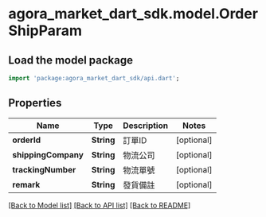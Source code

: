 # agora_market_dart_sdk.model.OrderShipParam

## Load the model package
```dart
import 'package:agora_market_dart_sdk/api.dart';
```

## Properties
Name | Type | Description | Notes
------------ | ------------- | ------------- | -------------
**orderId** | **String** | 訂單ID | [optional] 
**shippingCompany** | **String** | 物流公司 | [optional] 
**trackingNumber** | **String** | 物流單號 | [optional] 
**remark** | **String** | 發貨備註 | [optional] 

[[Back to Model list]](../README.md#documentation-for-models) [[Back to API list]](../README.md#documentation-for-api-endpoints) [[Back to README]](../README.md)


